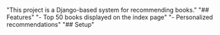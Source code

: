 "This project is a Django-based system for recommending books." 
"## Features" 
"- Top 50 books displayed on the index page" 
"- Personalized recommendations" 
"## Setup" 
